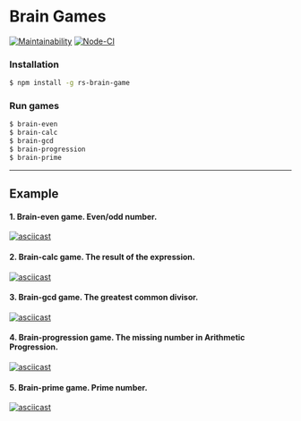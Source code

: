 # Brain Games

[![Maintainability](https://api.codeclimate.com/v1/badges/4df270344a1efefbae6b/maintainability)](https://codeclimate.com/github/Rasskris/frontend-project-lvl1/maintainability)
[![Node-CI](https://github.com/Rasskris/frontend-project-lvl1/workflows/Node-CI/badge.svg)](https://github.com/Rasskris/frontend-project-lvl1/actions)

### Installation
```sh
$ npm install -g rs-brain-game
```
### Run games
```sh
$ brain-even
$ brain-calc
$ brain-gcd
$ brain-progression
$ brain-prime
```
---

## Example

#### 1. Brain-even game. Even/odd number.
[![asciicast](https://asciinema.org/a/326182.svg)](https://asciinema.org/a/326182)

#### 2. Brain-calc game. The result of the expression.
[![asciicast](https://asciinema.org/a/326183.svg)](https://asciinema.org/a/326183)

#### 3. Brain-gcd game. The greatest common divisor.
[![asciicast](https://asciinema.org/a/326186.svg)](https://asciinema.org/a/326186)

#### 4. Brain-progression game. The missing number in Arithmetic Progression.
[![asciicast](https://asciinema.org/a/326187.svg)](https://asciinema.org/a/326187)

#### 5. Brain-prime game. Prime number.
[![asciicast](https://asciinema.org/a/326188.svg)](https://asciinema.org/a/326188)